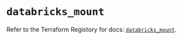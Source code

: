 # `databricks_mount`

Refer to the Terraform Registory for docs: [`databricks_mount`](https://registry.terraform.io/providers/databricks/databricks/1.28.1/docs/resources/mount).
